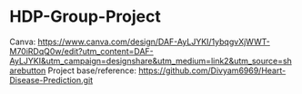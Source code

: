 # HDP-Group-Project

Canva: https://www.canva.com/design/DAF-AyLJYKI/1ybqgvXjWWT-M70iRDqQ0w/edit?utm_content=DAF-AyLJYKI&utm_campaign=designshare&utm_medium=link2&utm_source=sharebutton
Project base/reference: https://github.com/Divyam6969/Heart-Disease-Prediction.git
